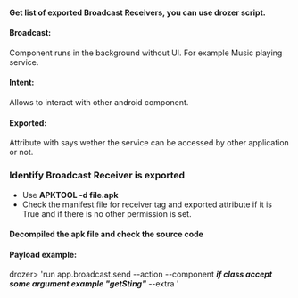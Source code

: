 #### Get list of exported Broadcast Receivers, you can use drozer script.

#### Broadcast: 
Component runs in the background without UI. For example Music playing service.
#### Intent: 
Allows to interact with other android component.
#### Exported: 
Attribute with says wether the service can be accessed by other application or not.

### Identify Broadcast Receiver is exported
- Use **APKTOOL -d file.apk**
- Check the manifest file for receiver tag and exported attribute if it is True and if there is no other permission is set.

#### Decompiled the apk file and check the source code


#### Payload example:
drozer> 'run app.broadcast.send --action <EXPORTED BROADCAST RECEIVER> 
  --component <FULL PACKAGE NAME example: com.some.example.class>
  ***if class accept some argument example "getSting"***
  --extra <string parametr_name value>'
